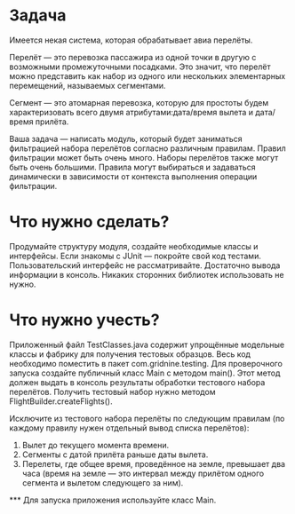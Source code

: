 # Задача
Имеется некая система, которая обрабатывает авиа перелёты.

Перелёт — это перевозка пассажира из одной точки в другую с возможными промежуточными посадками.
Это значит, что перелёт можно представить как набор из одного или нескольких элементарных перемещений, 
называемых сегментами.

Сегмент — это атомарная перевозка, которую для простоты будем характеризовать 
всего двумя атрибутами:дата/время вылета и дата/время прилёта.

Ваша задача — написать модуль, который будет заниматься фильтрацией набора перелётов согласно различным правилам.
Правил фильтрации может быть очень много.
Наборы перелётов также могут быть очень большими.
Правила могут выбираться и задаваться динамически в зависимости от контекста выполнения операции фильтрации.

# Что нужно сделать?
Продумайте структуру модуля, создайте необходимые классы и интерфейсы. 
Если знакомы с JUnit — покройте свой код тестами. 
Пользовательский интерфейс не рассматривайте. 
Достаточно вывода информации в консоль. 
Никаких сторонних библиотек использовать не нужно.

# Что нужно учесть?
Приложенный файл TestClasses.java содержит упрощённые модельные классы 
и фабрику для получения тестовых образцов. Весь код необходимо поместить в пакет com.gridnine.testing.
Для проверочного запуска создайте публичный класс Main c методом main(). 
Этот метод должен выдать в консоль результаты обработки тестового набора перелётов. 
Получить тестовый набор нужно методом FlightBuilder.createFlights().

Исключите из тестового набора перелёты по следующим правилам (по каждому правилу нужен отдельный вывод списка перелётов):
1. Вылет до текущего момента времени.
2. Сегменты с датой прилёта раньше даты вылета.
3. Перелеты, где общее время, проведённое на земле,
   превышает два часа (время на земле — это интервал между прилётом одного сегмента и вылетом следующего за ним).

*** Для запуска приложения используйте класс Main.